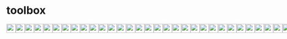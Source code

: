 # toolbox

<div style="display:flex">
<!-- desktops -->
  <img width="24px" src="https://cdn.jsdelivr.net/npm/simple-icons@3.3.0/icons/archlinux.svg" />
  <img width="24px" src="https://cdn.jsdelivr.net/npm/simple-icons@3.3.0/icons/awesomewm.svg" />
  <img width="24px" src="https://cdn.jsdelivr.net/npm/simple-icons@3.3.0/icons/linux.svg" />
  <img width="24px" src="https://cdn.jsdelivr.net/npm/simple-icons@3.3.0/icons/apple.svg" />
<!-- daily bread -->
  <img width="24px" src="https://cdn.jsdelivr.net/npm/simple-icons@3.3.0/icons/atom.svg" />
  <img width="24px" src="https://cdn.jsdelivr.net/npm/simple-icons@3.3.0/icons/react.svg" />
  <img width="24px" src="https://cdn.jsdelivr.net/npm/simple-icons@3.3.0/icons/reactrouter.svg" />
  <img width="24px" src="https://cdn.jsdelivr.net/npm/simple-icons@3.3.0/icons/sass.svg" />
  <img width="24px" src="https://cdn.jsdelivr.net/npm/simple-icons@3.3.0/icons/git.svg" />
  <img width="24px" src="https://cdn.jsdelivr.net/npm/simple-icons@3.3.0/icons/github.svg" />
  <img width="24px" src="https://cdn.jsdelivr.net/npm/simple-icons@3.3.0/icons/markdown.svg" />
  <img width="24px" src="https://cdn.jsdelivr.net/npm/simple-icons@3.3.0/icons/typescript.svg" />
  <img width="24px" src="https://cdn.jsdelivr.net/npm/simple-icons@3.3.0/icons/json.svg" />
  <img width="24px" src="https://cdn.jsdelivr.net/npm/simple-icons@3.3.0/icons/yarn.svg" />
  <img width="24px" src="https://cdn.jsdelivr.net/npm/simple-icons@3.3.0/icons/npm.svg" />
  <img width="24px" src="https://cdn.jsdelivr.net/npm/simple-icons@3.3.0/icons/postman.svg" />
<!-- want to learn -->
  <img width="24px" src="https://cdn.jsdelivr.net/npm/simple-icons@3.3.0/icons/deno.svg" />
  <img width="24px" src="https://cdn.jsdelivr.net/npm/simple-icons@3.3.0/icons/ruby.svg" />
  <img width="24px" src="https://cdn.jsdelivr.net/npm/simple-icons@3.3.0/icons/arduino.svg" />
  <img width="24px" src="https://cdn.jsdelivr.net/npm/simple-icons@3.3.0/icons/electron.svg" />
  <img width="24px" src="https://cdn.jsdelivr.net/npm/simple-icons@3.3.0/icons/python.svg" />
  <img width="24px" src="https://cdn.jsdelivr.net/npm/simple-icons@3.3.0/icons/bitcoin.svg" />
  <img width="24px" src="https://cdn.jsdelivr.net/npm/simple-icons@3.3.0/icons/tensorflow.svg" />
<!-- worked with -->
  <img width="24px" src="https://cdn.jsdelivr.net/npm/simple-icons@3.3.0/icons/node-dot-js.svg" />
  <img width="24px" src="https://cdn.jsdelivr.net/npm/simple-icons@3.3.0/icons/raspberrypi.svg" />
  <img width="24px" src="https://cdn.jsdelivr.net/npm/simple-icons@3.3.0/icons/material-ui.svg" />
  <img width="24px" src="https://cdn.jsdelivr.net/npm/simple-icons@3.3.0/icons/html5.svg" />
  <img width="24px" src="https://cdn.jsdelivr.net/npm/simple-icons@3.3.0/icons/css3.svg" />
  <img width="24px" src="https://cdn.jsdelivr.net/npm/simple-icons@3.3.0/icons/twilio.svg" />
  <img width="24px" src="https://cdn.jsdelivr.net/npm/simple-icons@3.3.0/icons/webpack.svg" />
  <img width="24px" src="https://cdn.jsdelivr.net/npm/simple-icons@3.3.0/icons/firebase.svg" />
  <img width="24px" src="https://cdn.jsdelivr.net/npm/simple-icons@3.3.0/icons/babel.svg" />
  <img width="24px" src="https://cdn.jsdelivr.net/npm/simple-icons@3.3.0/icons/lua.svg" />
<!-- social -->
  <img width="24px" src="https://cdn.jsdelivr.net/npm/simple-icons@3.3.0/icons/diaspora.svg" />
  <img width="24px" src="https://cdn.jsdelivr.net/npm/simple-icons@3.3.0/icons/twitter.svg" />
  <img width="24px" src="https://cdn.jsdelivr.net/npm/simple-icons@3.3.0/icons/angellist.svg" />
  <img width="24px" src="https://cdn.jsdelivr.net/npm/simple-icons@3.3.0/icons/freecodecamp.svg" />
  <img width="24px" src="https://cdn.jsdelivr.net/npm/simple-icons@3.3.0/icons/dev-dot-to.svg" />
<!-- clouds -->
  <img width="24px" src="https://cdn.jsdelivr.net/npm/simple-icons@3.3.0/icons/netlify.svg" />
  <img width="24px" src="https://cdn.jsdelivr.net/npm/simple-icons@3.3.0/icons/digitalocean.svg" />
  <img width="24px" src="https://cdn.jsdelivr.net/npm/simple-icons@3.3.0/icons/linode.svg" />
<!-- shares -->
  <img width="24px" src="https://cdn.jsdelivr.net/npm/simple-icons@3.3.0/icons/duckduckgo.svg" />
  <img width="24px" src="https://cdn.jsdelivr.net/npm/simple-icons@3.3.0/icons/opensourceinitiative.svg" />
  <img width="24px" src="https://cdn.jsdelivr.net/npm/simple-icons@3.3.0/icons/tor.svg" />
  <img width="24px" src="https://cdn.jsdelivr.net/npm/simple-icons@3.3.0/icons/ycombinator.svg" />
  <img width="24px" src="https://cdn.jsdelivr.net/npm/simple-icons@3.3.0/icons/protonmail.svg" />
</div>
